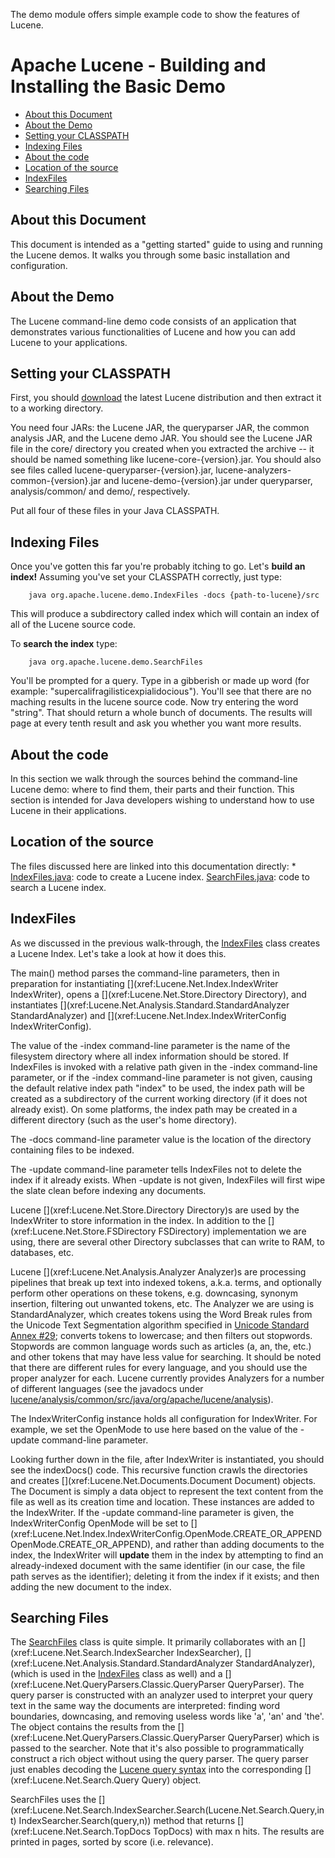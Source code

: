 ﻿<!--
 Licensed to the Apache Software Foundation (ASF) under one or more
 contributor license agreements.  See the NOTICE file distributed with
 this work for additional information regarding copyright ownership.
 The ASF licenses this file to You under the Apache License, Version 2.0
 (the "License"); you may not use this file except in compliance with
 the License.  You may obtain a copy of the License at

     http://www.apache.org/licenses/LICENSE-2.0

 Unless required by applicable law or agreed to in writing, software
 distributed under the License is distributed on an "AS IS" BASIS,
 WITHOUT WARRANTIES OR CONDITIONS OF ANY KIND, either express or implied.
 See the License for the specific language governing permissions and
 limitations under the License.
-->

The demo module offers simple example code to show the features of Lucene.

# Apache Lucene - Building and Installing the Basic Demo

<div id="minitoc-area">

*   [About this Document](#About_this_Document)
*   [About the Demo](#About_the_Demo)
*   [Setting your CLASSPATH](#Setting_your_CLASSPATH)
*   [Indexing Files](#Indexing_Files)
*   [About the code](#About_the_code)
*   [Location of the source](#Location_of_the_source)
*   [IndexFiles](#IndexFiles)
*   [Searching Files](#Searching_Files)
</div>

## About this Document

<div class="section">

This document is intended as a "getting started" guide to using and running the Lucene demos. It walks you through some basic installation and configuration.

</div>

## About the Demo

<div class="section">

The Lucene command-line demo code consists of an application that demonstrates various functionalities of Lucene and how you can add Lucene to your applications.

</div>

## Setting your CLASSPATH

<div class="section">

First, you should [download](http://www.apache.org/dyn/closer.cgi/lucene/java/) the latest Lucene distribution and then extract it to a working directory.

You need four JARs: the Lucene JAR, the queryparser JAR, the common analysis JAR, and the Lucene demo JAR. You should see the Lucene JAR file in the core/ directory you created when you extracted the archive -- it should be named something like <span class="codefrag">lucene-core-{version}.jar</span>. You should also see files called <span class="codefrag">lucene-queryparser-{version}.jar</span>, <span class="codefrag">lucene-analyzers-common-{version}.jar</span> and <span class="codefrag">lucene-demo-{version}.jar</span> under queryparser, analysis/common/ and demo/, respectively.

Put all four of these files in your Java CLASSPATH.

</div>

## Indexing Files

<div class="section">

Once you've gotten this far you're probably itching to go. Let's **build an index!** Assuming you've set your CLASSPATH correctly, just type:

        java org.apache.lucene.demo.IndexFiles -docs {path-to-lucene}/src

This will produce a subdirectory called <span class="codefrag">index</span>
which will contain an index of all of the Lucene source code.

To **search the index** type:

        java org.apache.lucene.demo.SearchFiles

You'll be prompted for a query. Type in a gibberish or made up word (for example: 
"supercalifragilisticexpialidocious").
You'll see that there are no maching results in the lucene source code. 
Now try entering the word "string". That should return a whole bunch
of documents. The results will page at every tenth result and ask you whether
you want more results.</div>

## About the code

<div class="section">

In this section we walk through the sources behind the command-line Lucene demo: where to find them, their parts and their function. This section is intended for Java developers wishing to understand how to use Lucene in their applications.

</div>

## Location of the source

<div class="section">

The files discussed here are linked into this documentation directly: * [IndexFiles.java](https://github.com/apache/lucenenet/blob/{tag}/src/Lucene.Net.Demo/IndexFiles.cs): code to create a Lucene index. [SearchFiles.java](https://github.com/apache/lucenenet/blob/{tag}/src/Lucene.Net.Demo/SearchFiles.cs): code to search a Lucene index. 

</div>

## IndexFiles

<div class="section">

As we discussed in the previous walk-through, the [IndexFiles](https://github.com/apache/lucenenet/blob/{tag}/src/Lucene.Net.Demo/IndexFiles.cs) class creates a Lucene Index. Let's take a look at how it does this.

The <span class="codefrag">main()</span> method parses the command-line parameters, then in preparation for instantiating [](xref:Lucene.Net.Index.IndexWriter IndexWriter), opens a [](xref:Lucene.Net.Store.Directory Directory), and instantiates [](xref:Lucene.Net.Analysis.Standard.StandardAnalyzer StandardAnalyzer) and [](xref:Lucene.Net.Index.IndexWriterConfig IndexWriterConfig).

The value of the <span class="codefrag">-index</span> command-line parameter is the name of the filesystem directory where all index information should be stored. If <span class="codefrag">IndexFiles</span> is invoked with a relative path given in the <span class="codefrag">-index</span> command-line parameter, or if the <span class="codefrag">-index</span> command-line parameter is not given, causing the default relative index path "<span class="codefrag">index</span>" to be used, the index path will be created as a subdirectory of the current working directory (if it does not already exist). On some platforms, the index path may be created in a different directory (such as the user's home directory).

The <span class="codefrag">-docs</span> command-line parameter value is the location of the directory containing files to be indexed.

The <span class="codefrag">-update</span> command-line parameter tells <span class="codefrag">IndexFiles</span> not to delete the index if it already exists. When <span class="codefrag">-update</span> is not given, <span class="codefrag">IndexFiles</span> will first wipe the slate clean before indexing any documents.

Lucene [](xref:Lucene.Net.Store.Directory Directory)s are used by the <span class="codefrag">IndexWriter</span> to store information in the index. In addition to the [](xref:Lucene.Net.Store.FSDirectory FSDirectory) implementation we are using, there are several other <span class="codefrag">Directory</span> subclasses that can write to RAM, to databases, etc.

Lucene [](xref:Lucene.Net.Analysis.Analyzer Analyzer)s are processing pipelines that break up text into indexed tokens, a.k.a. terms, and optionally perform other operations on these tokens, e.g. downcasing, synonym insertion, filtering out unwanted tokens, etc. The <span class="codefrag">Analyzer</span> we are using is <span class="codefrag">StandardAnalyzer</span>, which creates tokens using the Word Break rules from the Unicode Text Segmentation algorithm specified in [Unicode Standard Annex #29](http://unicode.org/reports/tr29/); converts tokens to lowercase; and then filters out stopwords. Stopwords are common language words such as articles (a, an, the, etc.) and other tokens that may have less value for searching. It should be noted that there are different rules for every language, and you should use the proper analyzer for each. Lucene currently provides Analyzers for a number of different languages (see the javadocs under [lucene/analysis/common/src/java/org/apache/lucene/analysis](../analyzers-common/overview-summary.html)).

The <span class="codefrag">IndexWriterConfig</span> instance holds all configuration for <span class="codefrag">IndexWriter</span>. For example, we set the <span class="codefrag">OpenMode</span> to use here based on the value of the <span class="codefrag">-update</span> command-line parameter.

Looking further down in the file, after <span class="codefrag">IndexWriter</span> is instantiated, you should see the <span class="codefrag">indexDocs()</span> code. This recursive function crawls the directories and creates [](xref:Lucene.Net.Documents.Document Document) objects. The <span class="codefrag">Document</span> is simply a data object to represent the text content from the file as well as its creation time and location. These instances are added to the <span class="codefrag">IndexWriter</span>. If the <span class="codefrag">-update</span> command-line parameter is given, the <span class="codefrag">IndexWriterConfig</span> <span class="codefrag">OpenMode</span> will be set to [](xref:Lucene.Net.Index.IndexWriterConfig.OpenMode.CREATE_OR_APPEND OpenMode.CREATE_OR_APPEND), and rather than adding documents to the index, the <span class="codefrag">IndexWriter</span> will **update** them in the index by attempting to find an already-indexed document with the same identifier (in our case, the file path serves as the identifier); deleting it from the index if it exists; and then adding the new document to the index.

</div>

## Searching Files

<div class="section">

The [SearchFiles](https://github.com/apache/lucenenet/blob/{tag}/src/Lucene.Net.Demo/SearchFiles.cs) class is quite simple. It primarily collaborates with an [](xref:Lucene.Net.Search.IndexSearcher IndexSearcher), [](xref:Lucene.Net.Analysis.Standard.StandardAnalyzer StandardAnalyzer), (which is used in the [IndexFiles](https://github.com/apache/lucenenet/blob/{tag}/src/Lucene.Net.Demo/IndexFiles.cs) class as well) and a [](xref:Lucene.Net.QueryParsers.Classic.QueryParser QueryParser). The query parser is constructed with an analyzer used to interpret your query text in the same way the documents are interpreted: finding word boundaries, downcasing, and removing useless words like 'a', 'an' and 'the'. The [](xref:Lucene.Net.Search.Query) object contains the results from the [](xref:Lucene.Net.QueryParsers.Classic.QueryParser QueryParser) which is passed to the searcher. Note that it's also possible to programmatically construct a rich [](xref:Lucene.Net.Search.Query) object without using the query parser. The query parser just enables decoding the [ Lucene query syntax](../queryparser/org/apache/lucene/queryparser/classic/package-summary.html#package_description) into the corresponding [](xref:Lucene.Net.Search.Query Query) object.

<span class="codefrag">SearchFiles</span> uses the [](xref:Lucene.Net.Search.IndexSearcher.Search(Lucene.Net.Search.Query,int) IndexSearcher.Search(query,n)) method that returns [](xref:Lucene.Net.Search.TopDocs TopDocs) with max <span class="codefrag">n</span> hits. The results are printed in pages, sorted by score (i.e. relevance).

</div>